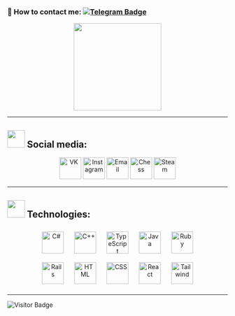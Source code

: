 ### 💭 How to contact me: [![Telegram Badge](https://img.shields.io/badge/-vgartg-blue?style=flat&logo=Telegram&logoColor=white)](https://t.me/vgartg)

<div align="center">
  <img height="200" src="https://i.pinimg.com/originals/7f/2c/50/7f2c5092eb778b3423f634055ffea540.gif"/>
</div>

---

## <img src="https://64.media.tumblr.com/d3466a4a1b8568906705908173a1b6ed/tumblr_n80jjtdJ5o1s3bc1no1_500.gif" width="40" height="40"/> Social media:

<div align="center">
  <a href="https://vk.com/vgartg" target="_blank"><img src="https://cdn-icons-png.flaticon.com/512/145/145813.png" width="50" height="50" alt="VK"/></a>
  <a href="https://instagram.com/vgartg" target="_blank"><img src="https://cdn4.iconfinder.com/data/icons/social-messaging-ui-color-shapes-2-free/128/social-instagram-new-circle-512.png" width="50" height="50" alt="Instagram"/></a>
  <a href="mailto:gopik539@mail.com" target="_blank"><img src="https://cdn0.iconfinder.com/data/icons/social-messaging-ui-color-shapes/128/message-circle-blue-512.png" width="50" height="50" alt="Email"/></a>
  <a href="https://lichess.org/@/GROSSMEISTEER" target="_blank"><img src="https://cdn3.iconfinder.com/data/icons/seo-marketing-flat-circle-shadow-3/512/Chess_marketing_planning_strategy-512.png" width="50" height="50" alt="Chess"/></a>
  <a href="https://steamcommunity.com/id/vgartg" target="_blank"><img src="https://cdn-icons-png.flaticon.com/512/3670/3670233.png" width="50" height="50" alt="Steam"/></a>
</div>

---
 
## <img src="https://64.media.tumblr.com/617443b8b8fe28581fdbdfeb1e3dee87/tumblr_nujbnyVriX1s3bc1no2_250.gif" width="40" height="40"/> Technologies:

<div align="center">
  <img style="margin: 10px" src="https://profilinator.rishav.dev/skills-assets/csharp-original.svg" alt="C#" width="50" height="50"/>
  <img style="margin: 10px" src="https://cdn-icons-png.flaticon.com/512/6132/6132222.png" alt="C++" width="50" height="50"/>
  <img style="margin: 10px" src="https://cdn-icons-png.flaticon.com/512/5968/5968381.png" alt="TypeScript" width="50" height="50"/>
  <img style="margin: 10px" src="https://cdn-icons-png.flaticon.com/512/1199/1199124.png" alt="Java" width="50" height="50"/>
  <img style="margin: 10px" src="https://cdn-icons-png.flaticon.com/512/6132/6132219.png" alt="Ruby" width="50" height="50"/>
  <br/>
  <img style="margin: 10px" src="https://groggyman.com/wp-content/uploads/2018/02/ruby-on-rails-logo.png" alt="Rails" width="50" height="50"/>
  <img style="margin: 10px" src="https://cdn-icons-png.flaticon.com/512/174/174854.png" alt="HTML" width="50" height="50"/>
  <img style="margin: 10px" src="https://cdn-icons-png.flaticon.com/512/732/732190.png" alt="CSS" width="50" height="50"/>
  <img style="margin: 10px" src="https://upload.wikimedia.org/wikipedia/commons/thumb/3/30/React_Logo_SVG.svg/800px-React_Logo_SVG.svg.png" alt="React" width="50" height="50"/>
  <img style="margin: 10px" src="https://img.icons8.com/?size=100&id=x7XMNGh2vdqA&format=png&color=000000" alt="Tailwind" width="50" height="50"/>
</div>

---

![Visitor Badge](https://visitor-badge.laobi.icu/badge?page_id=vgartg&left_text=visitors&left_color=black&right_color=red)
